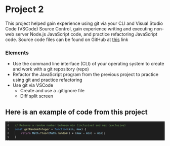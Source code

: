 # Project 2

This project helped gain experience using git via your CLI and Visual Studio Code (VSCode) Source Control, gain experience writing and executing non-web server Node.js JavaScript code, and practice refactoring JavaScript code. Source code files can be found on GitHub at [this](https://github.com/nataleeirwin/cit281-p2) link

### Elements

- Use the command line interface (CLI) of your operating system to create and work with a git repository (repo)
- Refactor the JavaScript program from the previous project to practice using git and practice refactoring
- Use git via VSCode
  * Create and use a .gitignore file
  * Diff split screen

## Here is an example of code from this project

![Screenshot of p2-expressions.js](https://github.com/nataleeirwin/cit281-p2/blob/main/p2%20files/example%20of%20code%20for%20p2.png)
